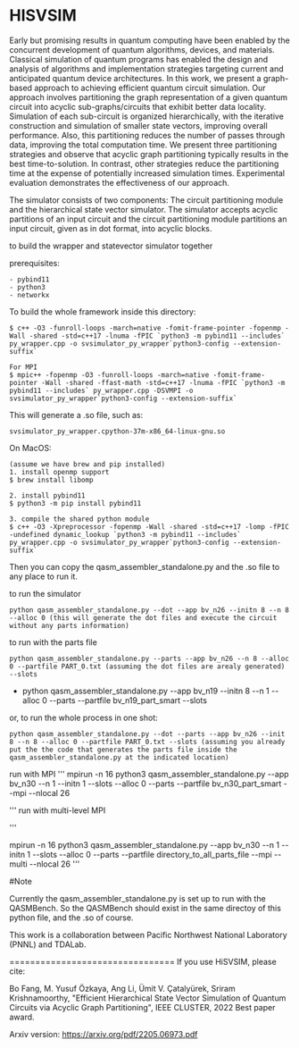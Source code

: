 <h1>HISVSIM</h1>

Early but promising results in quantum computing have been enabled by the concurrent development of quantum algorithms, devices, and materials. Classical simulation of quantum programs has enabled the design and analysis of algorithms and implementation strategies targeting current and anticipated quantum device architectures. In this work, we present a graph-based approach to achieving efficient quantum circuit simulation. Our approach involves partitioning the graph representation of a given quantum circuit into acyclic sub-graphs/circuits that exhibit better data locality. Simulation of each sub-circuit is organized hierarchically, with the iterative construction and simulation of smaller state vectors, improving overall performance. Also, this partitioning reduces the number of passes through data, improving the total computation time. We present three partitioning strategies and observe that acyclic graph partitioning typically results in the best time-to-solution. In contrast, other strategies reduce the partitioning time at the expense of potentially increased simulation times. Experimental evaluation demonstrates the effectiveness of our approach.

The simulator consists of two components: The circuit partitioning module and the hierarchical state vector simulator. The simulator accepts acyclic partitions of an input circuit and the circuit partitioning module partitions an input circuit, given as in dot format, into acyclic blocks.


to build the wrapper and statevector simulator together

prerequisites:

    - pybind11
    - python3
    - networkx

To build the whole framework inside this directory:

    $ c++ -O3 -funroll-loops -march=native -fomit-frame-pointer -fopenmp -Wall -shared -std=c++17 -lnuma -fPIC `python3 -m pybind11 --includes` py_wrapper.cpp -o svsimulator_py_wrapper`python3-config --extension-suffix`

    For MPI
    $ mpic++ -fopenmp -O3 -funroll-loops -march=native -fomit-frame-pointer -Wall -shared -ffast-math -std=c++17 -lnuma -fPIC `python3 -m pybind11 --includes` py_wrapper.cpp -DSVMPI -o svsimulator_py_wrapper`python3-config --extension-suffix`

This will generate a .so file, such as:
   
    svsimulator_py_wrapper.cpython-37m-x86_64-linux-gnu.so

On MacOS:

    (assume we have brew and pip installed)
    1. install openmp support 
    $ brew install libomp

    2. install pybind11
    $ python3 -m pip install pybind11

    3. compile the shared python module
    $ c++ -O3 -Xpreprocessor -fopenmp -Wall -shared -std=c++17 -lomp -fPIC -undefined dynamic_lookup `python3 -m pybind11 --includes` py_wrapper.cpp -o svsimulator_py_wrapper`python3-config --extension-suffix`    

Then you can copy the qasm_assembler_standalone.py and the .so file to any place to run it. 


to run the simulator

    python qasm_assembler_standalone.py --dot --app bv_n26 --initn 8 --n 8 --alloc 0 (this will generate the dot files and execute the circuit without any parts information)

to run with the parts file

    python qasm_assembler_standalone.py --parts --app bv_n26 --n 8 --alloc 0 --partfile PART_0.txt (assuming the dot files are arealy generated) --slots

   * python qasm_assembler_standalone.py --app bv_n19 --initn 8 --n 1 --alloc 0 --parts --partfile bv_n19_part_smart --slots

or, to run the whole process in one shot:

    python qasm_assembler_standalone.py --dot --parts --app bv_n26 --init 8 --n 8 --alloc 0 --partfile PART_0.txt --slots (assuming you already put the the code that generates the parts file inside the qasm_assembler_standalone.py at the indicated location)

run with MPI
  '''
  mpirun -n 16 python3 qasm_assembler_standalone.py --app bv_n30 --n 1 --initn 1 --slots --alloc 0 --parts --partfile bv_n30_part_smart --mpi --nlocal 26

  '''
run with multi-level MPI

  '''
 
 mpirun -n 16 python3 qasm_assembler_standalone.py --app bv_n30 --n 1 --initn 1 --slots --alloc 0 --parts --partfile directory_to_all_parts_file --mpi --multi --nlocal 26
  '''

#Note

Currently the qasm_assembler_standalone.py is set up to run with the QASMBench. So the QASMBench should exist in the same directoy of this python file, and the .so of course.  


This work is a collaboration between Pacific Northwest National Laboratory (PNNL) and TDALab.

================================
If you use HiSVSIM, please cite:

Bo Fang, M. Yusuf Özkaya, Ang Li, Ümit V. Çatalyürek, Sriram Krishnamoorthy,
"Efficient Hierarchical State Vector Simulation of Quantum Circuits via Acyclic Graph Partitioning",
IEEE CLUSTER, 2022  Best paper award.

Arxiv version: https://arxiv.org/pdf/2205.06973.pdf


